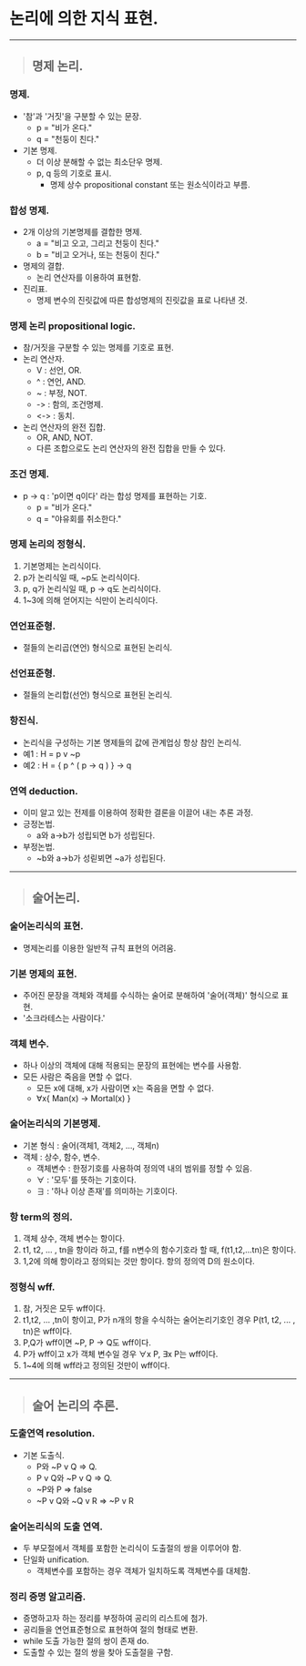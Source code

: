 
# 논리에 의한 지식 표현.

------------------------------------------------------------------------------------------------------------------------

> ## 명제 논리.

### 명제.
- '참'과 '거짓'을 구분할 수 있는 문장.
  - p = "비가 온다."
  - q = "천둥이 친다."
- 기본 명제.
  - 더 이상 분해할 수 없는 최소단우 명제.
  - p, q 등의 기호로 표시.
    - 명제 상수 propositional constant 또는 원소식이라고 부름.

### 합성 명제.
- 2개 이상의 기본명제를 결합한 명제.
  - a = "비고 오고, 그리고 천둥이 친다."
  - b = "비고 오거나, 또는 천둥이 친다."
- 명제의 결합.
  - 논리 연산자를 이용하여 표현함.
- 진리표.
  - 명제 변수의 진릿값에 따른 합성명제의 진릿값을 표로 나타낸 것.

### 명제 논리 propositional logic.
- 참/거짓을 구분할 수 있는 명제를 기호로 표현.
- 논리 연산자.
  - V : 선언, OR.
  - ^ : 연언, AND.
  - ~ : 부정, NOT.
  - -> : 함의, 조건명제.
  - <-> : 동치.
- 논리 연산자의 완전 집합.
  - OR, AND, NOT.
  - 다른 조합으로도 논리 연산자의 완전 집합을 만들 수 있다.

### 조건 명제.
- p -> q : 'p이면 q이다' 라는 합성 명제를 표현하는 기호.
  - p = "비가 온다."
  - q = "야유회를 취소한다."

### 명제 논리의 정형식.
1. 기본명제는 논리식이다.
2. p가 논리식일 때, ~p도 논리식이다.
3. p, q가 논리식일 때, p -> q도 논리식이다.
4. 1~3에 의해 얻어지는 식만이 논리식이다.

### 연언표준형.
- 절들의 논리곱(연언) 형식으로 표현된 논리식.

### 선언표준형.
- 절들의 논리합(선언) 형식으로 표현된 논리식.

### 항진식.
- 논리식을 구성하는 기본 명제들의 값에 관계업싱 항상 참인 논리식.
- 예1 : H = p v ~p
- 예2 : H = { p ^ ( p -> q ) } -> q

### 연역 deduction.
- 이미 알고 있는 전제를 이용하여 정확한 결론을 이끌어 내는 추론 과정.
- 긍정논법.
  - a와 a->b가 성립되면 b가 성립된다.
- 부정논법.
  - ~b와 a->b가 성릳뵈면 ~a가 성립된다.

------------------------------------------------------------------------------------------------------------------------

> ## 술어논리.

### 술어논리식의 표현.
- 명제논리를 이용한 일반적 규칙 표현의 어려움.

### 기본 명제의 표현.
- 주어진 문장을 객체와 객체를 수식하는 술어로 분해하여 '술어(객체)' 형식으로 표현.
- '소크라테스는 사람이다.'

### 객체 변수.
- 하나 이상의 객체에 대해 적용되는 문장의 표현에는 변수를 사용함.
- 모든 사람은 죽음을 면할 수 없다.
  - 모든 x에 대해, x가 사람이면 x는 죽음을 면할 수 없다.
  - ∀x{ Man(x) -> Mortal(x) }

### 술어논리식의 기본명제.
- 기본 형식 : 술어(객체1, 객체2, ..., 객체n)
- 객체 : 상수, 함수, 변수.
  - 객체변수 : 한정기호를 사용하여 정의역 내의 범위를 정할 수 있음.
  - ∀ : '모두'를 뜻하는 기호이다.
  - ∃ : '하나 이상 존재'를 의미하는 기호이다.

### 항 term의 정의.
1. 객체 상수, 객체 변수는 항이다.
2. t1, t2, ... , tn을 항이라 하고, f를 n변수의 함수기호라 할 때, f(t1,t2,...tn)은 항이다.
3. 1,2에 의해 항이라고 정의되는 것만 항이다. 항의 정의역 D의 원소이다.

### 정형식 wff.
1. 참, 거짓은 모두 wff이다.
2. t1,t2, ... ,tn이 항이고, P가 n개의 항을 수식하는 술어논리기호인 경우 P(t1, t2, ... , tn)은 wff이다.
3. P,Q가 wff이면 ~P, P -> Q도 wff이다.
4. P가 wff이고 x가 객체 변수일 경우 ∀x P, ∃x P는 wff이다.
5. 1~4에 의해 wff라고 정의된 것만이 wff이다.

------------------------------------------------------------------------------------------------------------------------

> ## 술어 논리의 추론.

### 도출연역 resolution.
- 기본 도출식.
  - P와 ~P v Q => Q.
  - P v Q와 ~P v Q => Q.
  - ~P와 P => false
  - ~P v Q와 ~Q v R => ~P v R

### 술어논리식의 도출 연역.
- 두 부모절에서 객체를 포함한 논리식이 도출절의 쌍을 이루어야 함.
- 단일화 unification.
  - 객체변수를 포함하는 경우 객체가 일치하도록 객체변수를 대체함.

### 정리 증명 알고리즘.
- 증명하고자 하는 정리를 부정하여 공리의 리스트에 첨가.
- 공리들을 연언표준형으로 표현하여 절의 형태로 변환.
- while 도출 가능한 절의 쌍이 존재 do.
- 도출할 수 있는 절의 쌍을 찾아 도출절을 구함.




















